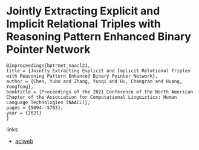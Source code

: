 # Jointly Extracting Explicit and Implicit Relational Triples with Reasoning Pattern Enhanced Binary Pointer Network

```
@inproceedings{bptrnet_naacl21,
title = {Jointly Extracting Explicit and Implicit Relational Triples with Reasoning Pattern Enhanced Binary Pointer Network},
author = {Chen, Yubo and Zhang, Yunqi and Hu, Changran and Huang, Yongfeng},
booktitle = {Proceedings of the 2021 Conference of the North American Chapter of the Association for Computational Linguistics: Human Language Technologies (NAACL)},
pages = {5694--5703},
year = {2021}
}
```

links
- [aclweb](https://www.aclweb.org/anthology/2021.naacl-main.453/)

